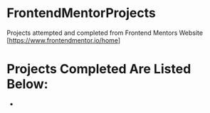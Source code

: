 # FrontendMentorProjects
Projects attempted and completed from Frontend Mentors Website [https://www.frontendmentor.io/home]

# Projects Completed Are Listed Below:
- 
